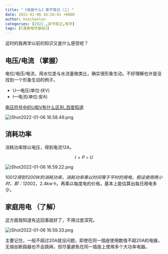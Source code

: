 ```yaml
---
title: "《电是什么》章节笔记（二）"
date: 2022-01-06 16:56:01 +0800
author: hoochanlon
categories: [2022.,读书笔记,电学]
tags: [《漫画电学基础》]
---
```


这时的我再学以前的知识又是什么感受呢？ <!-- more -->

## 电压/电流 （掌握）

电位/电压/电流，用水位差与水流量做类比，确实很形象生动。不好理解也许是没找到一个形象生动的例子。

* U—电压(单位:伏V) 
* I—电流(单位:安A) 

[电压符号中的U和V有什么区别_百度知道](https://zhidao.baidu.com/question/1962495473673267620.html)

![iShot2022-01-06 16.58.49.png](https://s2.loli.net/2022/01/06/tF9R1upjMKhD3Ty.png)


## 消耗功率

消耗功率除以电压，得到电流12A。

$$
I={P}\div{U}
$$

![iShot2022-01-06 16.59.22.png](https://s2.loli.net/2022/01/06/XSbEUNGMh2f3qYO.png)

100*12得到1200W的消耗功率。消耗功率乘以时间等于平时的用电，假设使用两小时，即：1200*2，2.4kw·h，再乘以每度电的价格，基本上能估算出每日用电多少。

## 家庭用电 （了解）

这方面我知道有这回事就好了，不用过度深究。

![iShot2022-01-06 16.59.33.png](https://s2.loli.net/2022/01/06/8VilmNabQHOAnC5.png)

主要记住，一般不超过20A就没问题，即使在同一插座使用数值不超20A的电器，无熔丝断路器也不会跳闸，但尽量避免在同一插座上使用多个大功率电器。
